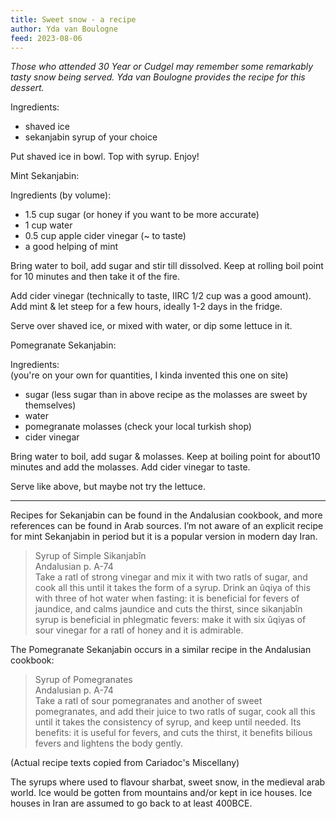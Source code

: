 ```yaml
---
title: Sweet snow - a recipe
author: Yda van Boulogne
feed: 2023-08-06
---
```


_Those who attended 30 Year or Cudgel may remember some remarkably tasty snow being served. Yda van Boulogne provides the recipe for this dessert._

Ingredients:

- shaved ice 
- sekanjabin syrup of your choice

Put shaved ice in bowl. Top with syrup. Enjoy!

Mint Sekanjabin:

Ingredients (by volume):

- 1.5 cup sugar (or honey if you want to be more accurate)
- 1 cup water
- 0.5 cup apple cider vinegar (~ to taste)
- a good helping of mint

Bring water to boil, add sugar and stir till dissolved. Keep at rolling boil point for 10 minutes and then take it of the fire.

Add cider vinegar (technically to taste, IIRC 1/2 cup was a good amount). Add mint & let steep for a few hours, ideally 1-2 days in the fridge.

Serve over shaved ice, or mixed with water, or dip some lettuce in it.

Pomegranate Sekanjabin:

Ingredients:  
(you're on your own for quantities, I kinda invented this one on site)

- sugar (less sugar than in above recipe as the molasses are sweet by themselves)
- water
- pomegranate molasses (check your local turkish shop)
- cider vinegar

Bring water to boil, add sugar & molasses. Keep at boiling point for about10 minutes and add the molasses.
Add cider vinegar to taste.

Serve like above, but maybe not try the lettuce.

-----

Recipes for Sekanjabin can be found in the Andalusian cookbook, and more references can be found in Arab sources. I’m not aware of an explicit recipe for mint Sekanjabin in period but it is a popular version in modern day Iran. 

> Syrup of Simple Sikanjabîn  
> Andalusian p. A-74  
> Take a ratl of strong vinegar and mix it with two ratls of sugar, and cook all this until it takes the form of a syrup. Drink an ûqiya of this with three of hot water when fasting: it is beneficial for fevers of jaundice, and calms jaundice and cuts the thirst, since sikanjabîn syrup is beneficial in phlegmatic fevers: make it with six ûqiyas of sour vinegar for a ratl of honey and it is admirable.

The Pomegranate Sekanjabin occurs in a similar recipe in the Andalusian cookbook: 

> Syrup of Pomegranates  
> Andalusian p. A-74  
> Take a ratl of sour pomegranates and another of sweet pomegranates, and add their juice to two ratls of sugar, cook all this until it takes the consistency of syrup, and keep until needed. Its benefits: it is useful for fevers, and cuts the thirst, it benefits bilious fevers and lightens the body gently. 

(Actual recipe texts copied from Cariadoc's Miscellany)

The syrups where used to flavour sharbat, sweet snow, in the medieval arab world. Ice would be gotten from mountains and/or kept in ice houses. Ice houses in Iran are assumed to go back to at least 400BCE.
